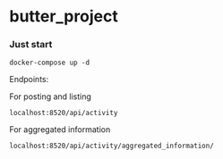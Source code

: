 # butter_project

### Just start
```
docker-compose up -d
```

Endpoints:

For posting and listing
```
localhost:8520/api/activity
```


For aggregated information
```
localhost:8520/api/activity/aggregated_information/
```

